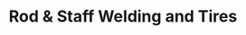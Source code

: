 ---
title: "Rod & Staff Welding and Tires"
url: /farmville/rod-und-staff-welding-and-tires/
shop: Reifen
---
